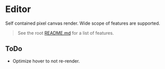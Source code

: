 # Editor

Self contained pixel canvas render. Wide scope of features are supported.

> See the root [README.md](../) for a list of features.

## ToDo

- Optimize hover to not re-render.